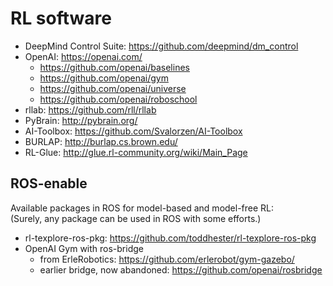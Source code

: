 # RL software

* DeepMind Control Suite: https://github.com/deepmind/dm_control
* OpenAI: https://openai.com/
  * https://github.com/openai/baselines
  * https://github.com/openai/gym
  * https://github.com/openai/universe
  * https://github.com/openai/roboschool
* rllab: https://github.com/rll/rllab
* PyBrain: http://pybrain.org/
* AI-Toolbox: https://github.com/Svalorzen/AI-Toolbox
* BURLAP: http://burlap.cs.brown.edu/
* RL-Glue: http://glue.rl-community.org/wiki/Main_Page

## ROS-enable
Available packages in ROS for model-based and model-free RL: <br/>
(Surely, any package can be used in ROS with some efforts.)
* rl-texplore-ros-pkg: https://github.com/toddhester/rl-texplore-ros-pkg
* OpenAI Gym with ros-bridge
  * from ErleRobotics: https://github.com/erlerobot/gym-gazebo/
  * earlier bridge, now abandoned: https://github.com/openai/rosbridge
